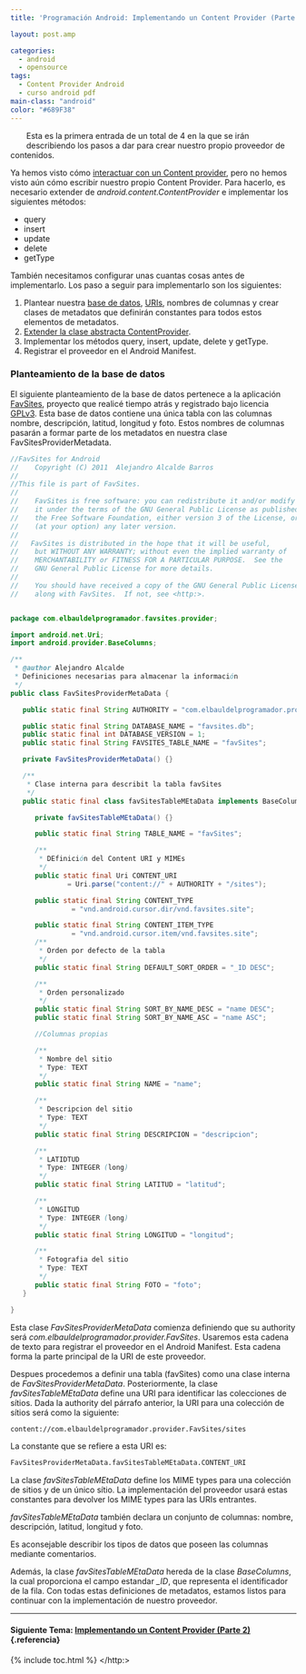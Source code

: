 ```yaml
---
title: 'Programación Android: Implementando un Content Provider (Parte 1)'

layout: post.amp

categories:
  - android
  - opensource
tags:
  - Content Provider Android
  - curso android pdf
main-class: "android"
color: "#689F38"
---
```

<div class="separator" style="clear: both; text-align: center;">
<a href="/assets/img/2013/07/iconoAndroid.png" imageanchor="1" style="clear:left; float:left;margin-right:1em; margin-bottom:1em"><amp-img border="0" src="/assets/img/2013/07/iconoAndroid.png" style="clear:left; float:left;margin-right:1em; margin-bottom:1em" width="128px" height="128px" /></a>
</div>

Esta es la primera entrada de un total de 4 en la que se irán describiendo los pasos a dar para crear nuestro propio proveedor de contenidos.

Ya hemos visto cómo [interactuar con un Content provider][1], pero no hemos visto aún cómo escribir nuestro propio Content Provider. Para hacerlo, es necesario extender de *android.content.ContentProvider* e implementar los siguientes métodos:


<!--ad-->

  * query
  * insert
  * update
  * delete
  * getType

También necesitamos configurar unas cuantas cosas antes de implementarlo. Los paso a seguir para implementarlo son los siguientes:



  1. Plantear nuestra [base de datos][2], [URIs][3], nombres de columnas y crear clases de metadatos que definirán constantes para todos estos elementos de metadatos.
  2. [Extender la clase abstracta ContentProvider][4].
  3. Implementar los métodos query, insert, update, delete y getType.
  4. Registrar el proveedor en el Android Manifest.

### Planteamiento de la base de datos

El siguiente planteamiento de la base de datos pertenece a la aplicación [FavSites][5], proyecto que realicé tiempo atrás y registrado bajo licencia [GPLv3][6]. Esta base de datos contiene una única tabla con las columnas nombre, descripción, latitud, longitud y foto. Estos nombres de columnas pasarán a formar parte de los metadatos en nuestra clase FavSitesProviderMetadata.

```java
//FavSites for Android
//    Copyright (C) 2011  Alejandro Alcalde Barros
//
//This file is part of FavSites.
//
//    FavSites is free software: you can redistribute it and/or modify
//    it under the terms of the GNU General Public License as published by
//    the Free Software Foundation, either version 3 of the License, or
//    (at your option) any later version.
//
//   FavSites is distributed in the hope that it will be useful,
//    but WITHOUT ANY WARRANTY; without even the implied warranty of
//    MERCHANTABILITY or FITNESS FOR A PARTICULAR PURPOSE.  See the
//    GNU General Public License for more details.
//
//    You should have received a copy of the GNU General Public License
//    along with FavSites.  If not, see <http:>.


package com.elbauldelprogramador.favsites.provider;

import android.net.Uri;
import android.provider.BaseColumns;

/**
 * @author Alejandro Alcalde
 * Definiciones necesarias para almacenar la información
 */
public class FavSitesProviderMetaData {

   public static final String AUTHORITY = "com.elbauldelprogramador.provider.FavSites";

   public static final String DATABASE_NAME = "favsites.db";
   public static final int DATABASE_VERSION = 1;
   public static final String FAVSITES_TABLE_NAME = "favSites";

   private FavSitesProviderMetaData() {}

   /**
    * Clase interna para describit la tabla favSites
    */
   public static final class favSitesTableMEtaData implements BaseColumns{

      private favSitesTableMEtaData() {}

      public static final String TABLE_NAME = "favSites";

      /**
       * DEfinición del Content URI y MIMEs
       */
      public static final Uri CONTENT_URI
              = Uri.parse("content://" + AUTHORITY + "/sites");

      public static final String CONTENT_TYPE
               = "vnd.android.cursor.dir/vnd.favsites.site";

      public static final String CONTENT_ITEM_TYPE
               = "vnd.android.cursor.item/vnd.favsites.site";
      /**
       * Orden por defecto de la tabla
       */
      public static final String DEFAULT_SORT_ORDER = "_ID DESC";

      /**
       * Orden personalizado
       */
      public static final String SORT_BY_NAME_DESC = "name DESC";
      public static final String SORT_BY_NAME_ASC = "name ASC";

      //Columnas propias

      /**
       * Nombre del sitio
       * Type: TEXT
       */
      public static final String NAME = "name";

      /**
       * Descripcion del sitio
       * Type: TEXT
       */
      public static final String DESCRIPCION = "descripcion";

      /**
       * LATIDTUD
       * Type: INTEGER (long)
       */
      public static final String LATITUD = "latitud";

      /**
       * LONGITUD
       * Type: INTEGER (long)
       */
      public static final String LONGITUD = "longitud";

      /**
       * Fotografia del sitio
       * Type: TEXT
       */
      public static final String FOTO = "foto";
   }

}


```

Esta clase *FavSitesProviderMetaData* comienza definiendo que su authority será *com.elbauldelprogramador.provider.FavSites*. Usaremos esta cadena de texto para registrar el proveedor en el Android Manifest. Esta cadena forma la parte principal de la URI de este proveedor.

Despues procedemos a definir una tabla (favSites) como una clase interna de *FavSitesProviderMetaData*. Posteriormente, la clase *favSitesTableMEtaData* define una URI para identificar las colecciones de sítios. Dada la authority del párrafo anterior, la URI para una colección de sítios será como la siguiente:

```bash
content://com.elbauldelprogramador.provider.FavSites/sites
```

La constante que se refiere a esta URI es:

```bash
FavSitesProviderMetaData.favSitesTableMEtaData.CONTENT_URI
```

La clase *favSitesTableMEtaData* define los MIME types para una colección de sitios y de un único sítio. La implementación del proveedor usará estas constantes para devolver los MIME types para las URIs entrantes.

*favSitesTableMEtaData* también declara un conjunto de columnas: nombre, descripción, latitud, longitud y foto.

<p class="alert">
  Es aconsejable describir los tipos de datos que poseen las columnas mediante comentarios.
</p>

Además, la clase *favSitesTableMEtaData* hereda de la clase *BaseColumns*, la cual proporciona el campo estandar *_ID*, que representa el identificador de la fila. Con todas estas definiciones de metadatos, estamos listos para continuar con la implementación de nuestro proveedor.

* * *

#### Siguiente Tema: [Implementando un Content Provider (Parte 2)][7] {.referencia}





 [1]: /programacion-android-actualizar-y
 [2]: /bases-de-datos
 [3]: /programacion-android-proveedores-de_28
 [4]: /programacion-android-implementando-un_08
 [5]: /prueba-la-aplicacion-favsites-en-tu
 [6]: /evaluando-el-estado-de-la-licencia-gpl
 [7]: /programacion-android-implementando-un_08/

{% include toc.html %}
</http:>